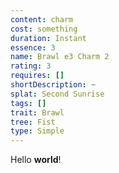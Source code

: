 ```yaml
---
content: charm
cost: something
duration: Instant
essence: 3
name: Brawl e3 Charm 2
rating: 3
requires: []
shortDescription: ~
splat: Second Sunrise
tags: []
trait: Brawl
tree: Fist
type: Simple
---
```


Hello **world**!
